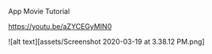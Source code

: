 App Movie Tutorial

https://youtu.be/aZYCEGyMIN0

![alt text][assets/Screenshot 2020-03-19 at 3.38.12 PM.png]